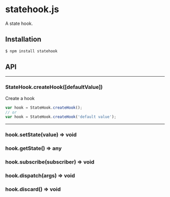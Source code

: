 # statehook.js
A state hook.

## Installation

```bash
$ npm install statehook
```

## API

----------

### StateHook.<strong>createHook([defaultValue])</strong>

Create a hook

```JavaScript
var hook = StateHook.createHook();
// or
var hook = StateHook.createHook('default value');
```

----------
### hook.<strong>setState(value)</strong> => void
### hook.<strong>getState()</strong> => any
### hook.<strong>subscribe(subscriber)</strong> => void
### hook.<strong>dispatch(args)</strong> => void
### hook.<strong>discard()</strong> => void
